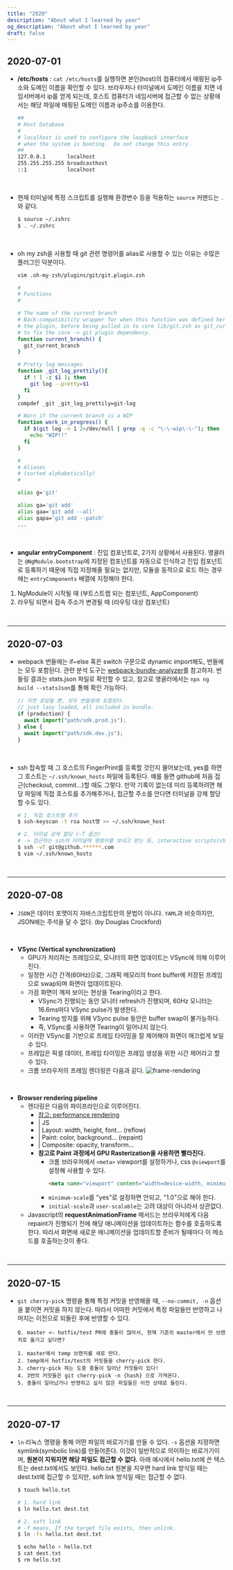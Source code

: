 ```yaml
---
title: "2020"
description: "About what I learned by year"
og_description: "About what I learned by year"
draft: false
---
```


## **2020-07-01**

- **/etc/hosts**
  : `cat /etc/hosts`를 실행하면 본인(host)의 컴퓨터에서 매핑된 ip주소와 도메인 이름을 확인할 수 있다. 브라우저나 터미널에서 도메인 이름을 치면 네임서버에서 ip를 얻게 되는데, 호스트 컴퓨터가 네임서버에 접근할 수 없는 상황에서는 해당 파일에 매핑된 도메인 이름과 ip주소를 이용한다.

  ```sh
  ##
  # Host Database
  #
  # localhost is used to configure the loopback interface
  # when the system is booting.  Do not change this entry.
  ##
  127.0.0.1       localhost
  255.255.255.255 broadcasthost
  ::1             localhost
  ```

<br />

- 현재 터미널에 특정 스크립트를 실행해 환경변수 등을 적용하는 `source` 커맨드는 `.`와 같다.

  ```sh
  $ source ~/.zshrc
  $ . ~/.zshrc
  ```

<br />

- oh my zsh을 사용할 때 git 관련 명령어를 alias로 사용할 수 있는 이유는 수많은 플러그인 덕분이다.

  ```sh
  vim .oh-my-zsh/plugins/git/git.plugin.zsh

  #
  # Functions
  #

  # The name of the current branch
  # Back-compatibility wrapper for when this function was defined here in
  # the plugin, before being pulled in to core lib/git.zsh as git_current_branch()
  # to fix the core -> git plugin dependency.
  function current_branch() {
    git_current_branch
  }

  # Pretty log messages
  function _git_log_prettily(){
    if ! [ -z $1 ]; then
      git log --pretty=$1
    fi
  }
  compdef _git _git_log_prettily=git-log

  # Warn if the current branch is a WIP
  function work_in_progress() {
    if $(git log -n 1 2>/dev/null | grep -q -c "\-\-wip\-\-"); then
      echo "WIP!!"
    fi
  }

  #
  # Aliases
  # (sorted alphabetically)
  #

  alias g='git'

  alias ga='git add'
  alias gaa='git add --all'
  alias gapa='git add --patch'
  ...
  ```

<br />

- **angular entryComponent**
: 진입 컴포넌트로, 2가지 상황에서 사용된다. 앵귤러는 `@NgModule.bootstrap`에 지정된 컴포넌트를 자동으로 인식하고 진입 컴포넌트로 등록하기 때문에 직접 지정해줄 필요는 없지만, 모듈을 동적으로 로드 하는 경우에는 `entryComponents` 배열에 지정해야 한다.

1. NgModule이 시작될 때 (부트스트랩 되는 컴포넌트, AppComponent)
2. 라우팅 되면서 접속 주소가 변경될 때 (라우팅 대상 컴포넌트)

<br />
<hr />

## **2020-07-03**

- webpack 번들에는 if~else 혹은 switch 구문으로 dynamic import해도, 번들에는 모두 포함된다. 관련 분석 도구는 [webpack-bundle-analyzer](https://coryrylan.com/blog/analyzing-bundle-size-with-the-angular-cli-and-webpack)를 참고하자. 번들링 결과는 stats.json 파일로 확인할 수 있고, 참고로 앵귤러에서는 `npx ng build --statsJson`를 통해 확인 가능하다.

  ```js
  // 지연 로딩될 뿐, 모두 번들링에 포함된다.
  // just lazy loaded, all included in bundle.
  if (production) {
    await import("path/sdk.prod.js");
  } else {
    await import("path/sdk.dev.js");
  }
  ```

<br />

- ssh 접속할 때 그 호스트의 FingerPrint를 등록할 것인지 물어보는데, yes를 하면 그 호스트는 `~/.ssh/known_hosts` 파일에 등록된다. 예를 들면 github에 처음 접근(checkout, commit...)할 때도 그렇다. 만약 기록이 없는데 미리 등록하려면 해당 파일에 직접 호스트를 추가해주거나, 접근할 주소를 안다면 터미널을 강제 할당할 수도 있다.

  ```sh
  # 1. 직접 호스트명 추가
  $ ssh-keyscan -t rsa host명 >> ~/.ssh/known_host

  # 2. 터미널 강제 할당 (-T 옵션)
  # -> 접근하는 ssh의 터미널에 명령어를 보내고 받는 등, interactive scripts(shell) 허용
  $ ssh -vT git@github.******.com
  $ vim ~/.ssh/known_hosts
  ```

<br />
<hr />

## **2020-07-08**
- `JSON`은 데이터 포맷이지 자바스크립트만의 문법이 아니다. `YAML`과 비슷하지만, JSON에는 주석을 달 수 없다. (by Douglas Crockford)

<br />

- **VSync (Vertical synchronization)**
  - GPU가 처리하는 프레임으로, 모니터의 화면 업데이트는 VSync에 의해 이루어진다.
  - 일정한 시간 간격(60Hz)으로, 그래픽 메모리의 front buffer에 저장된 프레임으로 swap되며 화면이 업데이트된다.
  - 가끔 화면이 깨져 보이는 현상을 Tearing이라고 한다.
    - VSync가 진행되는 동안 모니터 refresh가 진행되며, 60Hz 모니터는 16.6ms마다 VSync pulse가 발생한다.
    - Tearing 방지를 위해 VSync pulse 동안은 buffer swap이 불가능하다.
    - 즉, VSync를 사용하면 Tearing이 일어나지 않는다.
  - 이러한 VSync를 기반으로 프레임 타이밍을 잘 제어해야 화면이 매끄럽게 보일 수 있다.
  - 프레임은 픽셀 데이터, 프레임 타이밍은 프레임 생성을 위한 시간 제어라고 할 수 있다.
  - 크롬 브라우저의 프레임 렌더링은 다음과 같다.
    ![frame-rendering](https://v8.dev/_img/free-garbage-collection/frame-rendering.png)

<br />

- **Browser rendering pipeline**
  - 렌더링은 다음의 파이프라인으로 이루어진다.
    - [참고: performance rendering](https://developers.google.com/web/fundamentals/performance/rendering)
    - | JS
    - | Layout: width, height, font... (reflow)
    - | Paint: color, background... (repaint)
    - | Composite: opacity, transform...
    - **참고로 Paint 과정에서 GPU Rasterization을 사용하면 빨라진다.**
      - 크롬 브라우저에서 `<meta>` viewport를 설정하거나, css `@viewport`를 설정해 사용할 수 있다.
        ```html
        <meta name="viewport" content="width=device-width, minimum-scale=1.0">
        ```
      - `minimum-scale`를 "yes"로 설정하면 안되고, "1.0"으로 해야 한다.
      - `initial-scale`과 `user-scalable`는 고려 대상이 아니라서 상관없다.
  - Javascript의 **requestAnimationFrame** 메서드는 브라우저에게 다음 repaint가 진행되기 전에 해당 애니메이션을 업데이트하는 함수를 호출하도록 한다. 따라서 화면에 새로운 애니메이션을 업데이트할 준비가 될때마다 이 메소드를 호출하는것이 좋다.

<br />
<hr />

## **2020-07-15**
- `git cherry-pick` 명령을 통해 특정 커밋을 반영해올 때, `--no-commit, -n` 옵션을 붙이면 커밋을 하지 않는다. 따라서 어떠한 커밋에서 특정 파일들만 반영하고 나머지는 이전으로 되돌린 후에 반영할 수 있다.

  ```text
  Q. master <- hotfix/test PR에 충돌이 많아서, 현재 기준의 master에서 딴 브랜치로 옮기고 싶다면?

  1. master에서 temp 브랜치를 새로 딴다.
  2. temp에서 hotfix/test의 커밋들을 cherry-pick 한다.
  3. cherry-pick 하는 도중 충돌이 일어난 커밋들이 있다!
  4. 3번의 커밋들은 git cherry-pick -n {hash} 으로 가져온다.
  5. 충돌이 일어났거나 반영하고 싶지 않은 파일들은 이전 상태로 돌린다.
  ```

<br />
<hr />

## **2020-07-17**
- `ln` 리눅스 명령을 통해 어떤 파일의 바로가기를 만들 수 있다. `-s` 옵션을 지정하면 symlink(symbolic link)를 만들어준다. 이것이 일반적으로 의미하는 바로가기이며, **원본이 지워지면 해당 파일도 접근할 수 없다.** 아래 예시에서 hello.txt에 쓴 텍스트는 dest.txt에서도 보인다. hello.txt 원본을 지우면 hard link 방식일 때는 dest.txt에 접근할 수 있지만, soft link 방식일 때는 접근할 수 없다.

  ```sh
  $ touch hello.txt

  # 1. hard link
  $ ln hello.txt dest.txt

  # 2. soft link
  # -f means, If the target file exists, then unlink.
  $ ln -fs hello.txt dest.txt

  $ echo hello > hello.txt
  $ cat dest.txt
  $ rm hello.txt

  ```